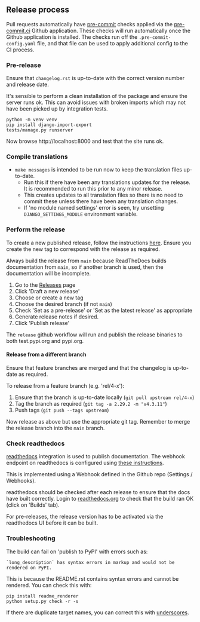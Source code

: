 ## Release process

Pull requests automatically have [pre-commit](https://pre-commit.com/) checks applied via
the [pre-commit.ci](https://pre-commit.ci/) Github application.
These checks will run automatically once the Github application is installed.
The checks run off the `.pre-commit-config.yaml` file, and that file can be used to apply
additional config to the CI process.

### Pre-release

Ensure that `changelog.rst` is up-to-date with the correct version number and release date.

It's sensible to perform a clean installation of the package and ensure the server runs ok.
This can avoid issues with broken imports which may not have been picked up by integration tests.

```
python -m venv venv
pip install django-import-export
tests/manage.py runserver
```

Now browse http://localhost:8000 and test that the site runs ok.

### Compile translations

- `make messages` is intended to be run now to keep the translation files up-to-date.
  - Run this if there have been any translations updates for the release.  It is recommended to run this prior to any minor release.
  - This creates updates to all translation files so there is no need to commit these unless there have been any translation changes.
  - If 'no module named settings' error is seen, try unsetting `DJANGO_SETTINGS_MODULE` environment variable.

### Perform the release

To create a new published release, follow the instructions [here](https://docs.github.com/en/repositories/releasing-projects-on-github/managing-releases-in-a-repository).
Ensure you create the new tag to correspond with the release as required.

Always build the release from `main` because ReadTheDocs builds documentation from `main`,
so if another branch is used, then the documentation will be incomplete.

1. Go to the [Releases](https://github.com/django-import-export/django-import-export/releases) page
2. Click 'Draft a new release'
3. Choose or create a new tag
4. Choose the desired branch (if not `main`)
5. Check 'Set as a pre-release' or 'Set as the latest release' as appropriate
6. Generate release notes if desired.
7. Click 'Publish release'

The `release` github workflow will run and publish the release binaries to both test.pypi.org and pypi.org.

#### Release from a different branch

Ensure that feature branches are merged and that the changelog is up-to-date as required.

To release from a feature branch (e.g. 'rel/4-x'):

1. Ensure that the branch is up-to-date locally (`git pull upstream rel/4-x`)
2. Tag the branch as required (`git tag -a 2.29.2 -m "v4.3.11"`)
3. Push tags (`git push --tags upstream`)

Now release as above but use the appropriate git tag.
Remember to merge the release branch into the `main` branch.

### Check readthedocs

[readthedocs](https://readthedocs.org/projects/django-import-export/) integration is used to publish documentation.
The webhook endpoint on readthedocs is configured using
[these instructions](https://docs.readthedocs.io/en/latest/guides/setup/git-repo-manual.html).

This is implemented using a Webhook defined in the Github repo (Settings / Webhooks).

readthedocs should be checked after each release to ensure that the docs have built correctly.
Login to [readthedocs.org](https://readthedocs.org) to check that the build ran OK (click on 'Builds' tab).

For pre-releases, the release version has to be activated via the readthedocs UI before it can be built.

### Troubleshooting

The build can fail on 'publish to PyPI' with errors such as:

```
`long_description` has syntax errors in markup and would not be rendered on PyPI.
```

This is because the README.rst contains syntax errors and cannot be rendered.  You can check this with:

```
pip install readme_renderer
python setup.py check -r -s
```
If there are duplicate target names, you can correct this with [underscores](https://github.com/sphinx-doc/sphinx/issues/3921#issuecomment-315581557).
